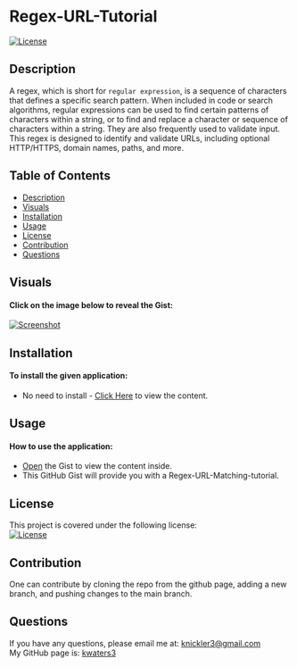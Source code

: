 # Regex-URL-Tutorial

   [![License](https://img.shields.io/badge/License-MIT-turquoise.svg)](https://opensource.org/licenses/MIT) 
   
## Description
A regex, which is short for `regular expression`, is a sequence of characters that defines a specific search pattern. When included in code or search algorithms, regular expressions can be used to find certain patterns of characters within a string, or to find and replace a character or sequence of characters within a string. They are also frequently used to validate input. This regex is designed to identify and validate URLs, including optional HTTP/HTTPS, domain names, paths, and more.



## Table of Contents
   * [Description](#description)
   * [Visuals](#visuals)  
   * [Installation](#installation)
   * [Usage](#usage)
   * [License](#license)
   * [Contribution](#contribution)
   * [Questions](#questions)
 
 
 ## Visuals
 #### Click on the image below to reveal the Gist:

 [![Screenshot](./Assets/images/Screenshot_2023-10-23_19-40-51.png)](https://kwaters3.github.io/Weather-App/)
 
 
 ## Installation
 #### To install the given application:
  * No need to install - [Click Here](https://gist.github.com/kwaters3/845518383281068ce71db4ccfcf00bf7) to view the content. 
   
 
 ## Usage
 #### How to use the application:
  * [Open](https://gist.github.com/kwaters3/845518383281068ce71db4ccfcf00bf7) the Gist to view the content inside.
  * This GitHub Gist will provide you with a Regex-URL-Matching-tutorial.
  

 
 ## License
   This project is covered under the following license: <br/> 
   [![License](https://img.shields.io/badge/License-MIT-turquoise.svg)](https://opensource.org/licenses/MIT)
 
 ## Contribution
   One can contribute by cloning the repo from the github page, adding a new branch, and pushing changes to the main branch. 
 
 ## Questions
   If you have any questions, please email me at: knickler3@gmail.com <br/>
   My GitHub page is: [kwaters3](https://github.com/kwaters3)